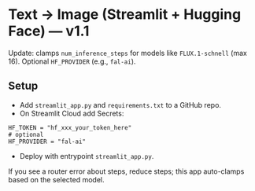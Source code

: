 # Text → Image (Streamlit + Hugging Face) — v1.1

Update: clamps `num_inference_steps` for models like `FLUX.1-schnell` (max 16). Optional `HF_PROVIDER` (e.g., `fal-ai`).

## Setup
- Add `streamlit_app.py` and `requirements.txt` to a GitHub repo.
- On Streamlit Cloud add Secrets:
```
HF_TOKEN = "hf_xxx_your_token_here"
# optional
HF_PROVIDER = "fal-ai"
```
- Deploy with entrypoint `streamlit_app.py`.

If you see a router error about steps, reduce steps; this app auto-clamps based on the selected model.
